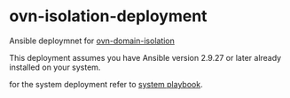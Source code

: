# ovn-isolation-deployment

Ansible deploymnet for [ovn-domain-isolation](https://github.com/NVIDIA/ovn-isolation-deployment)

This deployment assumes you have Ansible version 2.9.27 or later already installed on your system.

for the system deployment refer to [system playbook](https://github.com/NVIDIA/ovn-isolation-deployment/tree/master/playbooks/system).
